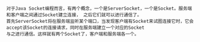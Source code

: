    对于Java Socket编程而言，有两个概念，一个是ServerSocket，一个是Socket。服务端和客户端之间通过Socket建立连接， 之后它们就可以进行通信了。
    首先ServerSocket将在服务端监听某个端口，当发现客户端有Socket来试图连接它时，它会accept该Socket的连接请求，同时在服务端建立一个对应的Socket
    与之进行通信。这样就有两个Socket了，客户端和服务端各一个。
